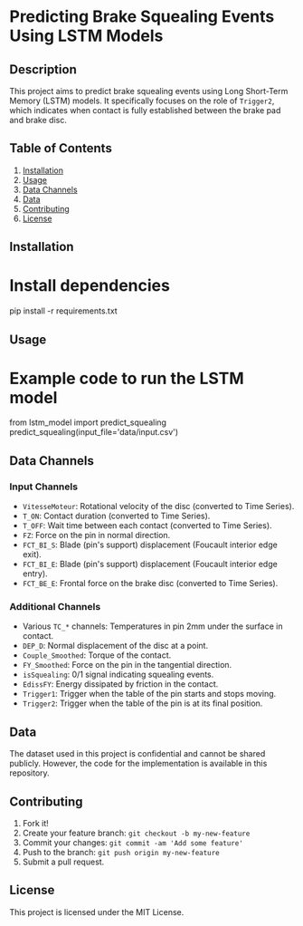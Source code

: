 # Predicting Brake Squealing Events Using LSTM Models

## Description

This project aims to predict brake squealing events using Long Short-Term Memory (LSTM) models. It specifically focuses on the role of `Trigger2`, which indicates when contact is fully established between the brake pad and brake disc.

## Table of Contents

1. [Installation](#Installation)
2. [Usage](#Usage)
3. [Data Channels](#Data-Channels)
4. [Data](#Data)
5. [Contributing](#Contributing)
6. [License](#License)

## Installation

# Install dependencies
pip install -r requirements.txt


## Usage


# Example code to run the LSTM model
from lstm_model import predict_squealing
predict_squealing(input_file='data/input.csv')


## Data Channels

### Input Channels

- `VitesseMoteur`: Rotational velocity of the disc (converted to Time Series).
- `T_ON`: Contact duration (converted to Time Series).
- `T_OFF`: Wait time between each contact (converted to Time Series).
- `FZ`: Force on the pin in normal direction.
- `FCT_BI_S`: Blade (pin's support) displacement (Foucault interior edge exit).
- `FCT_BI_E`: Blade (pin's support) displacement (Foucault interior edge entry).
- `FCT_BE_E`: Frontal force on the brake disc (converted to Time Series).
  
### Additional Channels

- Various `TC_*` channels: Temperatures in pin 2mm under the surface in contact.
- `DEP_D`: Normal displacement of the disc at a point.
- `Couple_Smoothed`: Torque of the contact.
- `FY_Smoothed`: Force on the pin in the tangential direction.
- `isSquealing`: 0/1 signal indicating squealing events.
- `EdissFY`: Energy dissipated by friction in the contact.
- `Trigger1`: Trigger when the table of the pin starts and stops moving.
- `Trigger2`: Trigger when the table of the pin is at its final position.

## Data

The dataset used in this project is confidential and cannot be shared publicly. However, the code for the implementation is available in this repository.

## Contributing

1. Fork it!
2. Create your feature branch: `git checkout -b my-new-feature`
3. Commit your changes: `git commit -am 'Add some feature'`
4. Push to the branch: `git push origin my-new-feature`
5. Submit a pull request.

## License

This project is licensed under the MIT License. 
